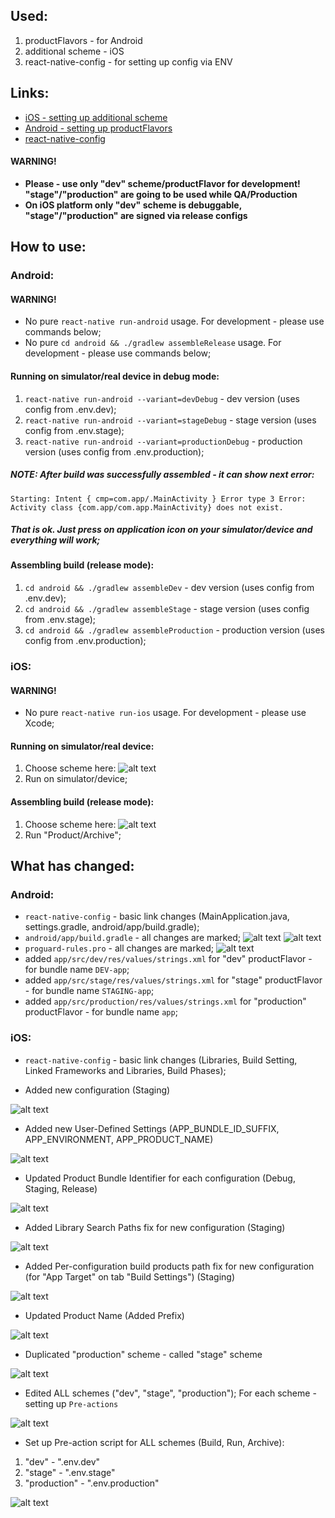 ## Used:

1. productFlavors - for Android
1. additional scheme - iOS
1. react-native-config - for setting up config via ENV


## Links:

- [iOS - setting up additional scheme](http://onebigfunction.com/ios/2017/03/14/flavor-ios/)
- [Android - setting up productFlavors](http://onebigfunction.com/android/2016/10/06/flavor-flav-android-product-flavors-explained/)
- [react-native-config](https://github.com/luggit/react-native-config)

#### WARNING!

- **Please - use only "dev" scheme/productFlavor for development! "stage"/"production" are going to be used while QA/Production**
- **On iOS platform only "dev" scheme is debuggable, "stage"/"production" are signed via release configs**

## How to use:

### Android:

#### WARNING!

- No pure `react-native run-android` usage. For development - please use commands below;
- No pure `cd android && ./gradlew assembleRelease` usage. For development - please use commands below;

#### Running on simulator/real device in debug mode:

1. `react-native run-android --variant=devDebug` - dev version (uses config from .env.dev);
1. `react-native run-android --variant=stageDebug` - stage version (uses config from .env.stage);
1. `react-native run-android --variant=productionDebug` - production version (uses config from .env.production);

##### NOTE: After build was successfully assembled - it can show next error:

`Starting: Intent { cmp=com.app/.MainActivity }
Error type 3
Error: Activity class {com.app/com.app.MainActivity} does not exist.`

##### That is ok. Just press on application icon on your simulator/device and everything will work;

#### Assembling build (release mode):

1. `cd android && ./gradlew assembleDev` - dev version (uses config from .env.dev);
1. `cd android && ./gradlew assembleStage` - stage version (uses config from .env.stage);
1. `cd android && ./gradlew assembleProduction` - production version (uses config from .env.production);


### iOS:

#### WARNING!

- No pure `react-native run-ios` usage. For development - please use Xcode;

#### Running on simulator/real device:

1. Choose scheme here:
![alt text](readme.images/ios-scheme-choosing.png)
1. Run on simulator/device;



#### Assembling build (release mode):

1. Choose scheme here:
![alt text](readme.images/ios-scheme-choosing.png)
1. Run "Product/Archive";



## What has changed:

### Android:

- `react-native-config` - basic link changes (MainApplication.java, settings.gradle, android/app/build.gradle);
- `android/app/build.gradle` - all changes are marked;
![alt text](readme.images/android-build-gradle-top.png)
![alt text](readme.images/android-build-gradle-product-flavors.png)
- `proguard-rules.pro` - all changes are marked;
![alt text](readme.images/android-proguard-rules.png)
- added `app/src/dev/res/values/strings.xml` for "dev" productFlavor - for bundle name `DEV-app`;
- added `app/src/stage/res/values/strings.xml` for "stage" productFlavor - for bundle name `STAGING-app`;
- added `app/src/production/res/values/strings.xml` for "production" productFlavor - for bundle name `app`;


### iOS:

- `react-native-config` - basic link changes (Libraries, Build Setting, Linked Frameworks and Libraries, Build Phases);

- Added new configuration (Staging)

![alt text](readme.images/ios-project-configuration.png)

- Added new User-Defined Settings (APP_BUNDLE_ID_SUFFIX, APP_ENVIRONMENT, APP_PRODUCT_NAME)

![alt text](readme.images/ios-project-additions.png)

- Updated Product Bundle Identifier for each configuration (Debug, Staging, Release)

![alt text](readme.images/ios-product-bundle-identifier.png)

- Added Library Search Paths fix for new configuration (Staging)

![alt text](readme.images/ios-library-search-paths.png)

- Added Per-configuration build products path fix for new configuration (for "App Target" on tab "Build Settings") (Staging) 

![alt text](readme.images/ios-per-configuration-build-products-path.png)

- Updated Product Name (Added Prefix)

![alt text](readme.images/ios-product-name-with-prefix.png)

- Duplicated "production" scheme - called "stage" scheme

![alt text](readme.images/ios-scheme-duplicate.png)

- Edited ALL schemes ("dev", "stage", "production"); For each scheme - setting up `Pre-actions`

![alt text](readme.images/ios-scheme-edit.png)

- Set up Pre-action script for ALL schemes (Build, Run, Archive):

1. "dev" - ".env.dev"
1. "stage" - ".env.stage"
1. "production" - ".env.production"

![alt text](readme.images/ios-preaction-script.png)
